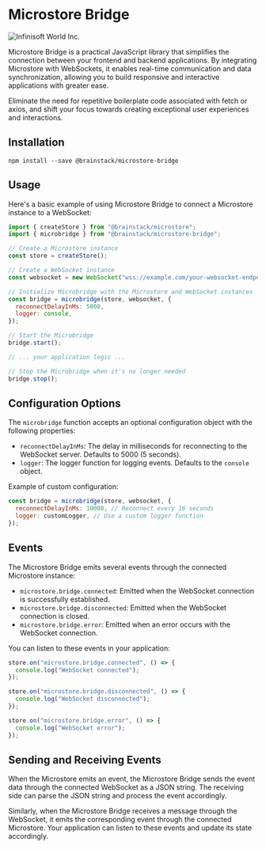 
# Microstore Bridge

![Infinisoft World Inc.](https://pbs.twimg.com/profile_banners/1034959025857851392/1673900508/600x200)

Microstore Bridge is a practical JavaScript library that simplifies the connection between your frontend and backend applications. By integrating Microstore with WebSockets, it enables real-time communication and data synchronization, allowing you to build responsive and interactive applications with greater ease.

Eliminate the need for repetitive boilerplate code associated with fetch or axios, and shift your focus towards creating exceptional user experiences and interactions.

## Installation

```
npm install --save @brainstack/microstore-bridge
```

## Usage

Here's a basic example of using Microstore Bridge to connect a Microstore instance to a WebSocket:

```javascript
import { createStore } from "@brainstack/microstore";
import { microbridge } from "@brainstack/microstore-bridge";

// Create a Microstore instance
const store = createStore();

// Create a WebSocket instance
const websocket = new WebSocket("wss://example.com/your-websocket-endpoint");

// Initialize Microbridge with the Microstore and WebSocket instances
const bridge = microbridge(store, websocket, {
  reconnectDelayInMs: 5000,
  logger: console,
});

// Start the Microbridge
bridge.start();

// ... your application logic ...

// Stop the Microbridge when it's no longer needed
bridge.stop();
```

## Configuration Options

The `microbridge` function accepts an optional configuration object with the following properties:

- `reconnectDelayInMs`: The delay in milliseconds for reconnecting to the WebSocket server. Defaults to 5000 (5 seconds).
- `logger`: The logger function for logging events. Defaults to the `console` object.

Example of custom configuration:

```javascript
const bridge = microbridge(store, websocket, {
  reconnectDelayInMs: 10000, // Reconnect every 10 seconds
  logger: customLogger, // Use a custom logger function
});
```

## Events

The Microstore Bridge emits several events through the connected Microstore instance:

- `microstore.bridge.connected`: Emitted when the WebSocket connection is successfully established.
- `microstore.bridge.disconnected`: Emitted when the WebSocket connection is closed.
- `microstore.bridge.error`: Emitted when an error occurs with the WebSocket connection.

You can listen to these events in your application:

```javascript
store.on("microstore.bridge.connected", () => {
  console.log("WebSocket connected");
});

store.on("microstore.bridge.disconnected", () => {
  console.log("WebSocket disconnected");
});

store.on("microstore.bridge.error", () => {
  console.log("WebSocket error");
});
```

## Sending and Receiving Events

When the Microstore emits an event, the Microstore Bridge sends the event data through the connected WebSocket as a JSON string. The receiving side can parse the JSON string and process the event accordingly.

Similarly, when the Microstore Bridge receives a message through the WebSocket, it emits the corresponding event through the connected Microstore. Your application can listen to these events and update its state accordingly.